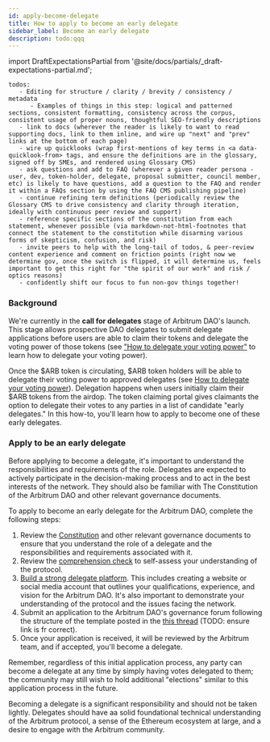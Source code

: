 ```yaml
---
id: apply-become-delegate
title: How to apply to become an early delegate
sidebar_label: Become an early delegate
description: todo:qqq
---
```


import DraftExpectationsPartial from '@site/docs/partials/_draft-expectations-partial.md'; 

<DraftExpectationsPartial />

```
todos: 
   - Editing for structure / clarity / brevity / consistency / metadata
      - Examples of things in this step: logical and patterned sections, consistent formatting, consistency across the corpus, consistent usage of proper nouns, thoughtful SEO-friendly descriptions
   - link to docs (wherever the reader is likely to want to read supporting docs, link to them inline, and wire up "next" and "prev" links at the bottom of each page)
   - wire up quicklooks (wrap first-mentions of key terms in <a data-quicklook-from> tags, and ensure the definitions are in the glossary, signed off by SMEs, and rendered using Glossary CMS)
   - ask questions and add to FAQ (wherever a given reader persona - user, dev, token-holder, delegate, proposal submitter, council member, etc) is likely to have questions, add a question to the FAQ and render it within a FAQs section by using the FAQ CMS publishing pipeline)
   - continue refining term definitions (periodically review the Glossary CMS to drive consistency and clarity through iteration, ideally with continuous peer review and support)
   - reference specific sections of the constitution from each statement, whenever possible (via markdown-not-html-footnotes that connect the statement to the constitution while disarming various forms of skepticism, confusion, and risk)
   - invite peers to help with the long-tail of todos, & peer-review content experience and comment on friction points (right now we determine gov, once the switch is flipped, it will determine us, feels important to get this right for "the spirit of our work" and risk / optics reasons)
   - confidently shift our focus to fun non-gov things together!
```

### Background

We're currently in the **call for delegates** stage of Arbitrum DAO's launch. This stage allows prospective DAO delegates to submit <a data-quicklook-from='delegate'>delegate</a> applications before users are able to claim their tokens and delegate the voting power of those tokens (see ["How to delegate your voting power"](./select-delegate-voting-power.md) to learn how to delegate your voting power). 

Once the <a data-quicklook-from='arb'>$ARB</a> token is circulating, $ARB token holders will be able to delegate their voting power to approved delegates (see [How to delegate your voting power](./select-delegate-voting-power.md)). Delegation happens when users initially claim their $ARB tokens from the <a data-quicklook-from='airdrop'>airdop</a>. The token claiming portal gives claimants the option to delegate their votes to any parties in a list of candidate "early delegates." In this how-to, you'll learn how to apply to become one of these early delegates.


### Apply to be an early delegate
Before applying to become a delegate, it's important to understand the responsibilities and requirements of the role. Delegates are expected to actively participate in the decision-making process and to act in the best interests of the network. They should also be familiar with The Constitution of the Arbitrum DAO and other relevant governance documents.

To apply to become an early delegate for the Arbitrum DAO, complete the following steps:

 1. Review the [Constitution](../dao-constitution.md) and other relevant governance documents to ensure that you understand the role of a delegate and the responsibilities and requirements associated with it.
 2. Review the [comprehension check](../comprehension-check.md) to self-assess your understanding of the protocol.
 3. [Build a strong delegate platform](build-strong-delegate-platform.md). This includes creating a website or social media account that outlines your qualifications, experience, and vision for the Arbitrum DAO. It's also important to demonstrate your understanding of the protocol and the issues facing the network.
 4. Submit an application to the Arbitrum DAO's governance forum following the structure of the template posted in the [this thread](https://forum.arbitrum.io/t/delegation-submission-template/16) (TODO: ensure link is fr correct).
 5. Once your application is received, it will be reviewed by the Arbitrum team, and if accepted, you'll become a delegate.

Remember, regardless of this initial application process, any party can become a delegate at any time by simply having votes delegated to them; the community may still wish to hold additional "elections" similar to this application process in the future.


Becoming a delegate is a significant responsibility and should not be taken lightly. Delegates should have aa solid foundational technical understanding of the Arbitrum protocol, a sense of the Ethereum ecosystem at large, and a desire to engage with the Arbitrum community.
